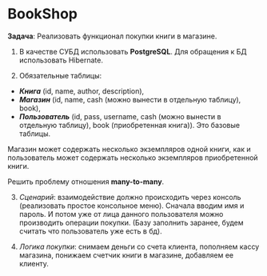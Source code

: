 # BookShop

**Задача**: Реализовать функционал покупки книги в магазине.

1)	В качестве СУБД использовать **PostgreSQL**. Для обращения к БД использовать Hibernate. 

2)	Обязательные таблицы: 
- ***Книга*** (id, name, author, description), 
- ***Магазин*** (id, name, cash (можно вынести в отдельную таблицу), book), 
- ***Пользователь*** (id, pass, username, cash (можно вынести в отдельную таблицу), book (приобретенная книга)). 
Это базовые таблицы. 

Магазин может содержать несколько экземпляров одной книги, как и пользователь может содержать несколько экземпляров 
приобретенной книги. 

Решить проблему отношения **many-to-many**.

3)	*Сценарий*: взаимодействие должно происходить через консоль 
(реализовать простое консольное меню). 
Сначала вводим имя и пароль. И потом уже от лица данного пользователя 
можно производить операции покупки. 
(Базу заполнить заранее, будем считать что пользователь уже есть в бд).

4)	*Логика покупки*: снимаем деньги со счета клиента, пополняем кассу магазина, 
понижаем счетчик книги в магазине, добавляем ее клиенту.
